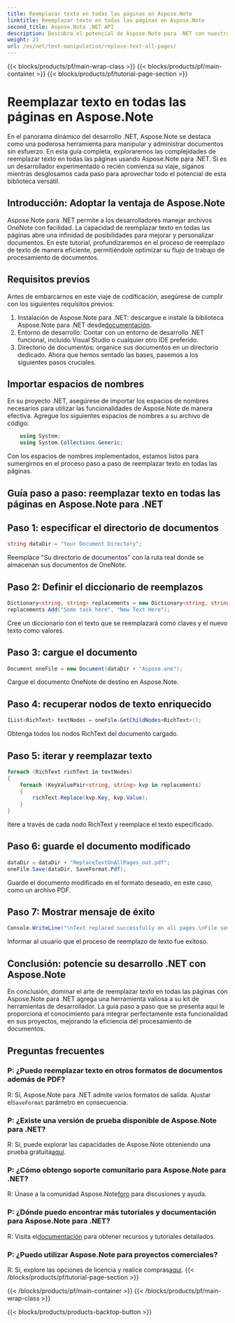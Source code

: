 ```yaml
---
title: Reemplazar texto en todas las páginas en Aspose.Note
linktitle: Reemplazar texto en todas las páginas en Aspose.Note
second_title: Aspose.Nota .NET API
description: Descubra el potencial de Aspose.Note para .NET con nuestra guía paso a paso sobre cómo reemplazar texto en todas las páginas. Agilice el procesamiento de documentos sin esfuerzo.
weight: 21
url: /es/net/text-manipulation/replace-text-all-pages/
---
```


{{< blocks/products/pf/main-wrap-class >}}
{{< blocks/products/pf/main-container >}}
{{< blocks/products/pf/tutorial-page-section >}}

# Reemplazar texto en todas las páginas en Aspose.Note

En el panorama dinámico del desarrollo .NET, Aspose.Note se destaca como una poderosa herramienta para manipular y administrar documentos sin esfuerzo. En esta guía completa, exploraremos las complejidades de reemplazar texto en todas las páginas usando Aspose.Note para .NET. Si es un desarrollador experimentado o recién comienza su viaje, síganos mientras desglosamos cada paso para aprovechar todo el potencial de esta biblioteca versátil.
## Introducción: Adoptar la ventaja de Aspose.Note
Aspose.Note para .NET permite a los desarrolladores manejar archivos OneNote con facilidad. La capacidad de reemplazar texto en todas las páginas abre una infinidad de posibilidades para mejorar y personalizar documentos. En este tutorial, profundizaremos en el proceso de reemplazo de texto de manera eficiente, permitiéndole optimizar su flujo de trabajo de procesamiento de documentos.
## Requisitos previos
Antes de embarcarnos en este viaje de codificación, asegúrese de cumplir con los siguientes requisitos previos:
1.  Instalación de Aspose.Note para .NET: descargue e instale la biblioteca Aspose.Note para .NET desde[documentación](https://reference.aspose.com/note/net/).
2. Entorno de desarrollo: Contar con un entorno de desarrollo .NET funcional, incluido Visual Studio o cualquier otro IDE preferido.
3. Directorio de documentos: organice sus documentos en un directorio dedicado.
Ahora que hemos sentado las bases, pasemos a los siguientes pasos cruciales.
## Importar espacios de nombres
En su proyecto .NET, asegúrese de importar los espacios de nombres necesarios para utilizar las funcionalidades de Aspose.Note de manera efectiva. Agregue los siguientes espacios de nombres a su archivo de código:
```csharp
    using System;
    using System.Collections.Generic;
```
Con los espacios de nombres implementados, estamos listos para sumergirnos en el proceso paso a paso de reemplazar texto en todas las páginas.
## Guía paso a paso: reemplazar texto en todas las páginas en Aspose.Note para .NET
## Paso 1: especificar el directorio de documentos
```csharp
string dataDir = "Your Document Directory";
```
Reemplace "Su directorio de documentos" con la ruta real donde se almacenan sus documentos de OneNote.
## Paso 2: Definir el diccionario de reemplazos
```csharp
Dictionary<string, string> replacements = new Dictionary<string, string>();
replacements.Add("Some task here", "New Text Here");
```
Cree un diccionario con el texto que se reemplazará como claves y el nuevo texto como valores.
## Paso 3: cargue el documento
```csharp
Document oneFile = new Document(dataDir + "Aspose.one");
```
Cargue el documento OneNote de destino en Aspose.Note.
## Paso 4: recuperar nodos de texto enriquecido
```csharp
IList<RichText> textNodes = oneFile.GetChildNodes<RichText>();
```
Obtenga todos los nodos RichText del documento cargado.
## Paso 5: iterar y reemplazar texto
```csharp
foreach (RichText richText in textNodes)
{
    foreach (KeyValuePair<string, string> kvp in replacements)
    {
        richText.Replace(kvp.Key, kvp.Value);
    }
}
```
Itere a través de cada nodo RichText y reemplace el texto especificado.
## Paso 6: guarde el documento modificado
```csharp
dataDir = dataDir + "ReplaceTextOnAllPages_out.pdf";
oneFile.Save(dataDir, SaveFormat.Pdf);
```
Guarde el documento modificado en el formato deseado, en este caso, como un archivo PDF.
## Paso 7: Mostrar mensaje de éxito
```csharp
Console.WriteLine("\nText replaced successfully on all pages.\nFile saved at " + dataDir);
```
Informar al usuario que el proceso de reemplazo de texto fue exitoso.
## Conclusión: potencie su desarrollo .NET con Aspose.Note
En conclusión, dominar el arte de reemplazar texto en todas las páginas con Aspose.Note para .NET agrega una herramienta valiosa a su kit de herramientas de desarrollador. La guía paso a paso que se presenta aquí le proporciona el conocimiento para integrar perfectamente esta funcionalidad en sus proyectos, mejorando la eficiencia del procesamiento de documentos.
## Preguntas frecuentes
### P: ¿Puedo reemplazar texto en otros formatos de documentos además de PDF?
 R: Sí, Aspose.Note para .NET admite varios formatos de salida. Ajustar el`SaveFormat` parámetro en consecuencia.
### P: ¿Existe una versión de prueba disponible de Aspose.Note para .NET?
 R: Sí, puede explorar las capacidades de Aspose.Note obteniendo una prueba gratuita[aquí](https://releases.aspose.com/).
### P: ¿Cómo obtengo soporte comunitario para Aspose.Note para .NET?
 R: Únase a la comunidad Aspose.Note[foro](https://forum.aspose.com/c/note/28) para discusiones y ayuda.
### P: ¿Dónde puedo encontrar más tutoriales y documentación para Aspose.Note para .NET?
 R: Visita el[documentación](https://reference.aspose.com/note/net/) para obtener recursos y tutoriales detallados.
### P: ¿Puedo utilizar Aspose.Note para proyectos comerciales?
R: Sí, explore las opciones de licencia y realice compras[aquí](https://purchase.aspose.com/buy).
{{< /blocks/products/pf/tutorial-page-section >}}

{{< /blocks/products/pf/main-container >}}
{{< /blocks/products/pf/main-wrap-class >}}

{{< blocks/products/products-backtop-button >}}

